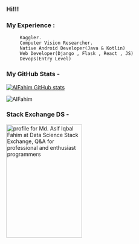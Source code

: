 ### Hi!!!
### My Experience : 
         Kaggler.
         Computer Vision Researcher.
         Native Android Developer(Java & Kotlin)
         Web Developer(Django , Flask , React , JS)
         Devops(Entry Level)
### My GitHub Stats -
  
   
   <!-- ![Github Stats By Md. Asif Iqbal Fahim](https://github-readme-stats.vercel.app/api?username=AIFahim&show_icons=true&title_color=fff&icon_color=79ff97&text_color=9f9f9f&bg_color=151515)  -->
    
  [![AIFahim GitHub stats](https://github-readme-stats.vercel.app/api?username=AIFahim)](https://github.com/anuraghazra/github-readme-stats)
  
   <p align="left"> <img src="https://komarev.com/ghpvc/?username=AIFahim" alt="AIFahim" /> </p>
 
 
### Stack Exchange DS -
   
   <a href="https://datascience.stackexchange.com/users/109134/md-asif-iqbal-fahim?tab=profile"><img src="https://user-images.githubusercontent.com/33654834/106259183-133f9200-6249-11eb-95e4-c43ce2bd0d33.png" width="200" height="300" alt="profile for Md. Asif Iqbal Fahim at Data Science Stack Exchange, Q&amp;A for professional and enthusiast programmers" title="profile for Md. Asif Iqbal Fahim at Stack Change DS, Q&amp;A for professional and enthusiast Data Scientist"></a>

<!--
[![Top Langs](https://github-readme-stats.vercel.app/api/top-langs/?username=AIFahim&layout=compact)](https://github.com/anuraghazra/github-readme-stats)


 [![willianrod's wakatime stats](https://github-readme-stats.vercel.app/api/wakatime?username=AIFahim)](https://github.com/anuraghazra/github-readme-stats)
 
**AIFahim/AIFahim** is a ✨ _special_ ✨ repository because its `README.md` (this file) appears on your GitHub profile.

Here are some ideas to get you started:

- 🔭 I’m currently working on ...
- 🌱 I’m currently learning ...
- 👯 I’m looking to collaborate on ...
- 🤔 I’m looking for help with ...
- 💬 Ask me about ...
- 📫 How to reach me: ...
- 😄 Pronouns: ...
- ⚡ Fun fact: ...
-->
